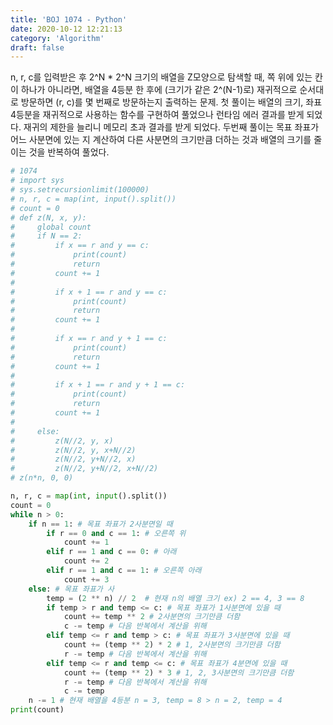 ```yaml
---
title: 'BOJ 1074 - Python'
date: 2020-10-12 12:21:13
category: 'Algorithm'
draft: false
---
```

n, r, c를 입력받은 후 2^N * 2^N 크기의 배열을 Z모양으로 탐색할 때, 쪽 위에 있는 칸이 하나가 아니라면, 배열을 4등분 한 후에 (크기가 같은 2^(N-1)로) 재귀적으로 순서대로 방문하면 (r, c)를 몇 번째로 방문하는지 출력하는 문제. 첫 풀이는 배열의 크기, 좌표 4등분을 재귀적으로 사용하는 함수를 구현하여 풀었으나 런타임 에러 결과를 받게 되었다. 재귀의 제한을 늘리니 메모리 초과 결과를 받게 되었다. 두번째 풀이는 목표 좌표가 어느 사분면에 있는 지 계산하여 다른 사분면의 크기만큼 더하는 것과 배열의 크기를 줄이는 것을 반복하여 풀었다.
```python
# 1074
# import sys
# sys.setrecursionlimit(100000)
# n, r, c = map(int, input().split())
# count = 0
# def z(N, x, y):
#     global count
#     if N == 2:
#         if x == r and y == c:
#             print(count)
#             return
#         count += 1
#
#         if x + 1 == r and y == c:
#             print(count)
#             return
#         count += 1
#
#         if x == r and y + 1 == c:
#             print(count)
#             return
#         count += 1
#
#         if x + 1 == r and y + 1 == c:
#             print(count)
#             return
#         count += 1
#
#     else:
#         z(N//2, y, x)
#         z(N//2, y, x+N//2)
#         z(N//2, y+N//2, x)
#         z(N//2, y+N//2, x+N//2)
# z(n*n, 0, 0)

n, r, c = map(int, input().split())
count = 0
while n > 0:
    if n == 1: # 목표 좌표가 2사분면일 때
        if r == 0 and c == 1: # 오른쪽 위
            count += 1
        elif r == 1 and c == 0: # 아래
            count += 2
        elif r == 1 and c == 1: # 오른쪽 아래
            count += 3
    else: # 목표 좌표가 사
        temp = (2 ** n) // 2  # 현재 n의 배열 크기 ex) 2 == 4, 3 == 8
        if temp > r and temp <= c: # 목표 좌표가 1사분면에 있을 때
            count += temp ** 2 # 2사분면의 크기만큼 더함
            c -= temp # 다음 반복에서 계산을 위해
        elif temp <= r and temp > c: # 목표 좌표가 3사분면에 있을 때
            count += (temp ** 2) * 2 # 1, 2사분면의 크기만큼 더함
            r -= temp # 다음 반복에서 계산을 위해
        elif temp <= r and temp <= c: # 목표 좌표가 4분면에 있을 때
            count += (temp ** 2) * 3 # 1, 2, 3사분면의 크기만큼 더함
            r -= temp # 다음 반복에서 계산을 위해
            c -= temp
    n -= 1 # 현재 배열을 4등분 n = 3, temp = 8 > n = 2, temp = 4
print(count)

```
